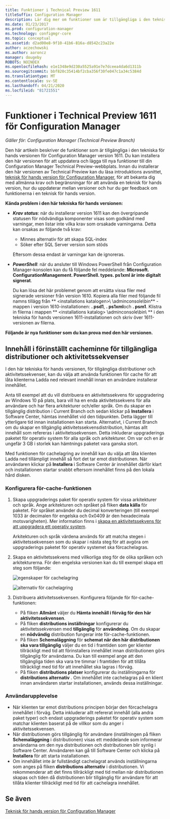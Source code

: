 ```yaml
---
title: Funktioner i Technical Preview 1611
titleSuffix: Configuration Manager
description: Lär dig mer om funktioner som är tillgängliga i den tekniska för hands versionen för Configuration Manager version 1611.
ms.date: 01/23/2017
ms.prod: configuration-manager
ms.technology: configmgr-core
ms.topic: conceptual
ms.assetid: d2ad00e8-9f10-41b6-816a-d8542c23a22e
author: aczechowski
ms.author: aaroncz
manager: dougeby
ROBOTS: NOINDEX
ms.openlocfilehash: e1e1348e9d230a5525a91e7e7dceea4da6d1311b
ms.sourcegitcommit: bbf820c35414bf2cba356f30fe047c1a34c5384d
ms.translationtype: MT
ms.contentlocale: sv-SE
ms.lasthandoff: 04/21/2020
ms.locfileid: "81721551"
---
```

# <a name="capabilities-in-technical-preview-1611-for-configuration-manager"></a>Funktioner i Technical Preview 1611 för Configuration Manager

*Gäller för: Configuration Manager (Technical Preview Branch)*



Den här artikeln beskriver de funktioner som är tillgängliga i den tekniska för hands versionen för Configuration Manager version 1611. Du kan installera den här versionen för att uppdatera och lägga till nya funktioner till din Configuration Manager Technical Preview-webbplats. Innan du installerar den här versionen av Technical Preview kan du läsa introduktions avsnittet, [teknisk för hands version för Configuration Manager](../../core/get-started/technical-preview.md), för att bekanta dig med allmänna krav och begränsningar för att använda en teknisk för hands version, hur du uppdaterar mellan versioner och hur du ger feedback om funktionerna i en teknisk för hands version.    

**Kända problem i den här tekniska för hands versionen:**   
- ***Krav status***: när du installerar version 1611 kan den övergripande statusen för nödvändiga komponenter visas som godkänd med varningar, men listar inte vilka krav som orsakade varningarna. Detta kan orsakas av följande två krav:
  - Minnes alternativ för att skapa SQL-index
  - Söker efter SQL Server version som stöds  

  Eftersom dessa endast är varningar kan de ignoreras.

- ***PowerShell***: när du ansluter till Windows PowerShell från Configuration Manager-konsolen kan du få följande fel meddelande: **Microsoft. ConfigurationManagement. PowerShell. types. ps1xml är inte digitalt signerat**.  

   Du kan lösa det här problemet genom att ersätta vissa filer med signerade versioner från version 1610. Kopiera alla filer med följande fil namns tillägg från ** &lt;installations katalogen>\\ \adminconsole\bin** -mappen i version 1610-installationen: **. psd1**, **. ps1xml**och **. psm1**. Klistra in filerna i mappen ** &lt;installations katalog> \adminconsole\bin\\ ** i den tekniska för hands versionen 1611-installationen och skriv över 1611-versionen av filerna.


**Följande är nya funktioner som du kan prova med den här versionen.**  

## <a name="pre-cache-content-for-available-deployments-and-task-sequences"></a>Innehåll i förinställt cacheminne för tillgängliga distributioner och aktivitetssekvenser
I den här tekniska för hands versionen, för tillgängliga distributioner och aktivitetssekvenser, kan du välja att använda funktionen för cache för att låta klienterna Ladda ned relevant innehåll innan en användare installerar innehållet.

Anta till exempel att du vill distribuera en aktivitetssekvens för uppgradering av Windows 10 på plats, bara vill ha en enda aktivitetssekvens för alla användare och har flera arkitekturer och/eller språk. Om du skapar en tillgänglig distribution i Current Branch och sedan klickar på **Installera** i Software Center, hämtas innehållet vid den tidpunkten. Detta lägger till ytterligare tid innan installationen kan starta. Alternativt, i Current Branch om du skapar en tillgänglig aktivitetssekvensdistribution, hämtas allt innehåll som refereras i aktivitetssekvensen. Detta inkluderar uppgraderings paketet för operativ system för alla språk och arkitekturer. Om var och en är ungefär 3 GB i storlek kan hämtnings paketet vara ganska stort.

Med funktionen för cachelagring av innehåll kan du välja att låta klienten Ladda ned tillämpligt innehåll så fort det tar emot distributionen. När användaren klickar på **Installera** i Software Center är innehållet därför klart och installationen startar snabbt eftersom innehållet finns på den lokala hård disken.

### <a name="to-configure-the-pre-cache-feature"></a>Konfigurera för-cache-funktionen

1. Skapa uppgraderings paket för operativ system för vissa arkitekturer och språk. Ange arkitekturen och språket på fliken **data källa** för paketet. För språket använder du decimal konverteringen (till exempel 1033 är decimalen för engelska och 0x0409 är den hexadecimala motsvarigheten). Mer information finns i [skapa en aktivitetssekvens för att uppgradera ett operativ system](../../osd/deploy-use/create-a-task-sequence-to-upgrade-an-operating-system.md).

    Arkitekturen och språk värdena används för att matcha stegen i aktivitetssekvensen som du skapar i nästa steg för att avgöra om uppgraderings paketet för operativ systemet ska förcachelagras.
2. Skapa en aktivitetssekvens med villkorliga steg för de olika språken och arkitekturerna. För den engelska versionen kan du till exempel skapa ett steg som följande:

    ![egenskaper för cachelagring](media/precacheproperties2.png)

    ![alternativ för cachelagring](media/precacheoptions2.png)  

3. Distribuera aktivitetssekvensen. Konfigurera följande för för-cache-funktionen:
    - På fliken **Allmänt** väljer du **Hämta innehåll i förväg för den här aktivitetssekvensen**.
    - På fliken **distributions inställningar** konfigurerar du aktivitetssekvensen med **tillgänglig** för **användning**. Om du skapar en **nödvändig** distribution fungerar inte för-cache-funktionen.
    - På fliken **Schemaläggning** för **schemat när den här distributionen ska vara tillgänglig** väljer du en tid i framtiden som ger klienter tillräckligt med tid att förinstallera innehållet innan distributionen görs tillgänglig för användarna. Du kan till exempel ange att den tillgängliga tiden ska vara tre timmar i framtiden för att tillåta tillräckligt med tid för att innehållet ska lagras i förväg.  
    - På fliken **distributions platser** konfigurerar du inställningarna för **distributions alternativ** . Om innehållet inte cachelagras på en klient innan användaren startar installationen, används dessa inställningar.


### <a name="user-experience"></a>Användarupplevelse
- När klienten tar emot distributions principen börjar den förcachelagra innehållet i förväg. Detta inkluderar allt refererat innehåll (alla andra paket typer) och endast uppgraderings paketet för operativ system som matchar klienten baserat på de villkor som du anger i aktivitetssekvensen.
- När distributionen görs tillgänglig för användare (inställningen på fliken **Schemaläggning** i distributionen) visas ett meddelande som informerar användarna om den nya distributionen och distributionen blir synlig i Software Center. Användaren kan gå till Software Center och klicka på **Installera** för att starta installationen.
- Om innehållet inte är fullständigt cachelagrat används inställningarna som anges på fliken **distributions alternativ** i distributionen. Vi rekommenderar att det finns tillräckligt med tid mellan när distributionen skapas och tiden då distributionen blir tillgänglig för användare för att tillåta klienter tillräckligt med tid för att cachelagra innehållet.


## <a name="see-also"></a>Se även
[Teknisk för hands version för Configuration Manager](../../core/get-started/technical-preview.md)
